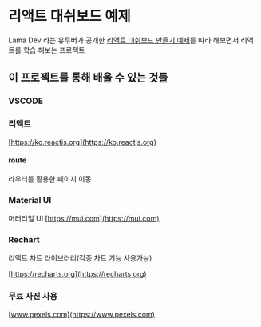 # 리액트 대쉬보드 예제

Lama Dev 라는 유투버가 공개한 [리액트 대쉬보드 만들기 예제](https://www.youtube.com/watch?v=aTPkos3LKi8)를 따라 해보면서 리액트를 학습 해보는 프로젝트

## 이 프로젝트를 통해 배울 수 있는 것들

### VSCODE

### 리액트 
[https://ko.reactjs.org](https://ko.reactjs.org)

#### route

라우터를 활용한 페이지 이동

### Material UI
머터리얼 UI
[https://mui.com](https://mui.com)

### Rechart
리액트 차트 라이브러리(각종 차트 기능 사용가능)

[https://recharts.org](https://recharts.org)

### 무료 사진 사용
[www.pexels.com](https://www.pexels.com)


